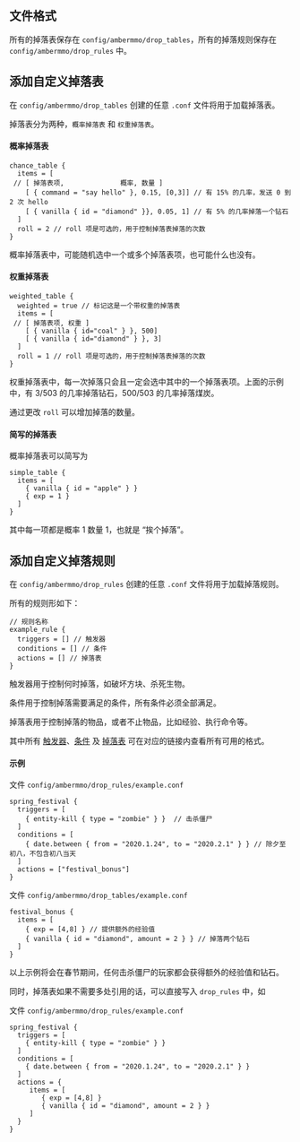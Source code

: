 
## 文件格式

所有的掉落表保存在 `config/ambermmo/drop_tables`，所有的掉落规则保存在 `config/ambermmo/drop_rules` 中。

## 添加自定义掉落表

在 `config/ambermmo/drop_tables` 创建的任意 `.conf` 文件将用于加载掉落表。

掉落表分为两种，`概率掉落表` 和 `权重掉落表`。

#### 概率掉落表

```hocon
chance_table {
  items = [
 // [ 掉落表项,              概率, 数量 ]
    [ { command = "say hello" }, 0.15, [0,3]] // 有 15% 的几率，发送 0 到 2 次 hello
    [ { vanilla { id = "diamond" }}, 0.05, 1] // 有 5% 的几率掉落一个钻石
  ]
  roll = 2 // roll 项是可选的，用于控制掉落表掉落的次数
}
```

概率掉落表中，可能随机选中一个或多个掉落表项，也可能什么也没有。

#### 权重掉落表

```hocon
weighted_table {
  weighted = true // 标记这是一个带权重的掉落表
  items = [
 // [ 掉落表项, 权重 ]
    [ { vanilla { id="coal" } }, 500]
    [ { vanilla { id="diamond" } }, 3]
  ]
  roll = 1 // roll 项是可选的，用于控制掉落表掉落的次数
}
```

权重掉落表中，每一次掉落只会且一定会选中其中的一个掉落表项。上面的示例中，有 3/503 的几率掉落钻石，500/503 的几率掉落煤炭。

通过更改 `roll` 可以增加掉落的数量。

#### 简写的掉落表

概率掉落表可以简写为

```hocon
simple_table {
  items = [
    { vanilla { id = "apple" } }
    { exp = 1 }
  ]
}
```

其中每一项都是概率 1 数量 1，也就是 “挨个掉落”。

## 添加自定义掉落规则

在 `config/ambermmo/drop_rules` 创建的任意 `.conf` 文件将用于加载掉落规则。

所有的规则形如下：

```hocon
// 规则名称
example_rule {
  triggers = [] // 触发器
  conditions = [] // 条件
  actions = [] // 掉落表
}
```

触发器用于控制何时掉落，如破坏方块、杀死生物。

条件用于控制掉落需要满足的条件，所有条件必须全部满足。

掉落表用于控制掉落的物品，或者不止物品，比如经验、执行命令等。

其中所有 [触发器](/zh-cn/types.md#触发器)、[条件](/zh-cn/types.md#条件) 及
[掉落表](/zh-cn/types.md#掉落表) 可在对应的链接内查看所有可用的格式。

#### 示例

文件 `config/ambermmo/drop_rules/example.conf`
```hocon
spring_festival {
  triggers = [
    { entity-kill { type = "zombie" } }  // 击杀僵尸
  ]
  conditions = [
    { date.between { from = "2020.1.24", to = "2020.2.1" } } // 除夕至初八，不包含初八当天
  ]
  actions = ["festival_bonus"]
}
```

文件 `config/ambermmo/drop_tables/example.conf`
```hocon
festival_bonus {
  items = [
    { exp = [4,8] } // 提供额外的经验值
    { vanilla { id = "diamond", amount = 2 } } // 掉落两个钻石
  ]
}
```

以上示例将会在春节期间，任何击杀僵尸的玩家都会获得额外的经验值和钻石。

同时，掉落表如果不需要多处引用的话，可以直接写入 `drop_rules` 中，如

文件 `config/ambermmo/drop_rules/example.conf`
```hocon
spring_festival {
  triggers = [
    { entity-kill { type = "zombie" } } 
  ]
  conditions = [
    { date.between { from = "2020.1.24", to = "2020.2.1" } }
  ]
  actions = {
     items = [
        { exp = [4,8] }
        { vanilla { id = "diamond", amount = 2 } }
     ]
  }
}
```
